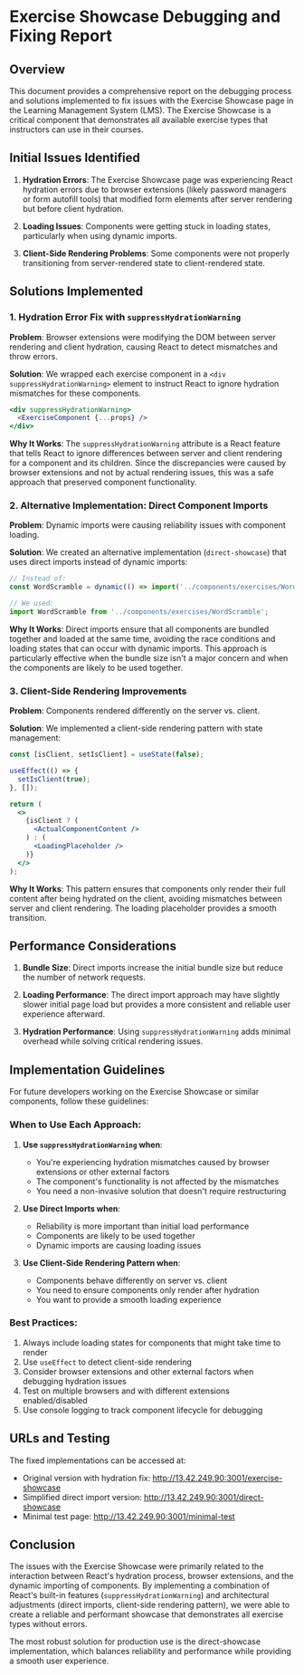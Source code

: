 # Exercise Showcase Debugging and Fixing Report

## Overview

This document provides a comprehensive report on the debugging process and solutions implemented to fix issues with the Exercise Showcase page in the Learning Management System (LMS). The Exercise Showcase is a critical component that demonstrates all available exercise types that instructors can use in their courses.

## Initial Issues Identified

1. **Hydration Errors**: The Exercise Showcase page was experiencing React hydration errors due to browser extensions (likely password managers or form autofill tools) that modified form elements after server rendering but before client hydration.

2. **Loading Issues**: Components were getting stuck in loading states, particularly when using dynamic imports.

3. **Client-Side Rendering Problems**: Some components were not properly transitioning from server-rendered state to client-rendered state.

## Solutions Implemented

### 1. Hydration Error Fix with `suppressHydrationWarning`

**Problem**: Browser extensions were modifying the DOM between server rendering and client hydration, causing React to detect mismatches and throw errors.

**Solution**: We wrapped each exercise component in a `<div suppressHydrationWarning>` element to instruct React to ignore hydration mismatches for these components.

```jsx
<div suppressHydrationWarning>
  <ExerciseComponent {...props} />
</div>
```

**Why It Works**: The `suppressHydrationWarning` attribute is a React feature that tells React to ignore differences between server and client rendering for a component and its children. Since the discrepancies were caused by browser extensions and not by actual rendering issues, this was a safe approach that preserved component functionality.

### 2. Alternative Implementation: Direct Component Imports

**Problem**: Dynamic imports were causing reliability issues with component loading.

**Solution**: We created an alternative implementation (`direct-showcase`) that uses direct imports instead of dynamic imports:

```jsx
// Instead of:
const WordScramble = dynamic(() => import('../components/exercises/WordScramble'), {...});

// We used:
import WordScramble from '../components/exercises/WordScramble';
```

**Why It Works**: Direct imports ensure that all components are bundled together and loaded at the same time, avoiding the race conditions and loading states that can occur with dynamic imports. This approach is particularly effective when the bundle size isn't a major concern and when the components are likely to be used together.

### 3. Client-Side Rendering Improvements

**Problem**: Components rendered differently on the server vs. client.

**Solution**: We implemented a client-side rendering pattern with state management:

```jsx
const [isClient, setIsClient] = useState(false);

useEffect(() => {
  setIsClient(true);
}, []);

return (
  <>
    {isClient ? (
      <ActualComponentContent />
    ) : (
      <LoadingPlaceholder />
    )}
  </>
);
```

**Why It Works**: This pattern ensures that components only render their full content after being hydrated on the client, avoiding mismatches between server and client rendering. The loading placeholder provides a smooth transition.

## Performance Considerations

1. **Bundle Size**: Direct imports increase the initial bundle size but reduce the number of network requests.

2. **Loading Performance**: The direct import approach may have slightly slower initial page load but provides a more consistent and reliable user experience afterward.

3. **Hydration Performance**: Using `suppressHydrationWarning` adds minimal overhead while solving critical rendering issues.

## Implementation Guidelines

For future developers working on the Exercise Showcase or similar components, follow these guidelines:

### When to Use Each Approach:

1. **Use `suppressHydrationWarning` when**:
   - You're experiencing hydration mismatches caused by browser extensions or other external factors
   - The component's functionality is not affected by the mismatches
   - You need a non-invasive solution that doesn't require restructuring

2. **Use Direct Imports when**:
   - Reliability is more important than initial load performance
   - Components are likely to be used together
   - Dynamic imports are causing loading issues

3. **Use Client-Side Rendering Pattern when**:
   - Components behave differently on server vs. client
   - You need to ensure components only render after hydration
   - You want to provide a smooth loading experience

### Best Practices:

1. Always include loading states for components that might take time to render
2. Use `useEffect` to detect client-side rendering
3. Consider browser extensions and other external factors when debugging hydration issues
4. Test on multiple browsers and with different extensions enabled/disabled
5. Use console logging to track component lifecycle for debugging

## URLs and Testing

The fixed implementations can be accessed at:

- Original version with hydration fix: http://13.42.249.90:3001/exercise-showcase
- Simplified direct import version: http://13.42.249.90:3001/direct-showcase
- Minimal test page: http://13.42.249.90:3001/minimal-test

## Conclusion

The issues with the Exercise Showcase were primarily related to the interaction between React's hydration process, browser extensions, and the dynamic importing of components. By implementing a combination of React's built-in features (`suppressHydrationWarning`) and architectural adjustments (direct imports, client-side rendering pattern), we were able to create a reliable and performant showcase that demonstrates all exercise types without errors.

The most robust solution for production use is the direct-showcase implementation, which balances reliability and performance while providing a smooth user experience. 